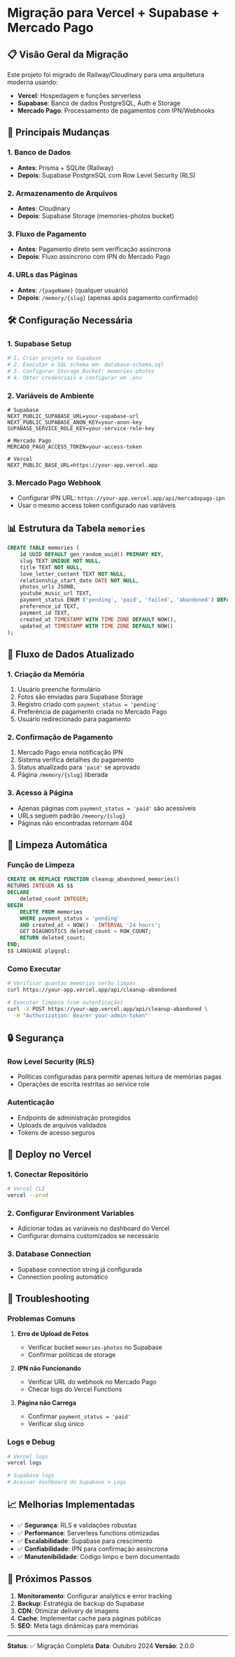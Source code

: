 # Migração para Vercel + Supabase + Mercado Pago

## 📋 Visão Geral da Migração

Este projeto foi migrado de Railway/Cloudinary para uma arquitetura moderna usando:
- **Vercel**: Hospedagem e funções serverless
- **Supabase**: Banco de dados PostgreSQL, Auth e Storage
- **Mercado Pago**: Processamento de pagamentos com IPN/Webhooks

## 🚀 Principais Mudanças

### 1. **Banco de Dados**
- **Antes**: Prisma + SQLite (Railway)
- **Depois**: Supabase PostgreSQL com Row Level Security (RLS)

### 2. **Armazenamento de Arquivos**
- **Antes**: Cloudinary
- **Depois**: Supabase Storage (memories-photos bucket)

### 3. **Fluxo de Pagamento**
- **Antes**: Pagamento direto sem verificação assíncrona
- **Depois**: Fluxo assíncrono com IPN do Mercado Pago

### 4. **URLs das Páginas**
- **Antes**: `/{pageName}` (qualquer usuário)
- **Depois**: `/memory/{slug}` (apenas após pagamento confirmado)

## 🛠️ Configuração Necessária

### 1. **Supabase Setup**
```bash
# 1. Criar projeto no Supabase
# 2. Executar o SQL schema em: database-schema.sql
# 3. Configurar Storage Bucket: memories-photos
# 4. Obter credenciais e configurar em .env
```

### 2. **Variáveis de Ambiente**
```env
# Supabase
NEXT_PUBLIC_SUPABASE_URL=your-supabase-url
NEXT_PUBLIC_SUPABASE_ANON_KEY=your-anon-key
SUPABASE_SERVICE_ROLE_KEY=your-service-role-key

# Mercado Pago
MERCADO_PAGO_ACCESS_TOKEN=your-access-token

# Vercel
NEXT_PUBLIC_BASE_URL=https://your-app.vercel.app
```

### 3. **Mercado Pago Webhook**
- Configurar IPN URL: `https://your-app.vercel.app/api/mercadopago-ipn`
- Usar o mesmo access token configurado nas variáveis

## 📊 Estrutura da Tabela `memories`

```sql
CREATE TABLE memories (
    id UUID DEFAULT gen_random_uuid() PRIMARY KEY,
    slug TEXT UNIQUE NOT NULL,
    title TEXT NOT NULL,
    love_letter_content TEXT NOT NULL,
    relationship_start_date DATE NOT NULL,
    photos_urls JSONB,
    youtube_music_url TEXT,
    payment_status ENUM ('pending', 'paid', 'failed', 'abandoned') DEFAULT 'pending',
    preference_id TEXT,
    payment_id TEXT,
    created_at TIMESTAMP WITH TIME ZONE DEFAULT NOW(),
    updated_at TIMESTAMP WITH TIME ZONE DEFAULT NOW()
);
```

## 🔄 Fluxo de Dados Atualizado

### 1. **Criação da Memória**
1. Usuário preenche formulário
2. Fotos são enviadas para Supabase Storage
3. Registro criado com `payment_status = 'pending'`
4. Preferência de pagamento criada no Mercado Pago
5. Usuário redirecionado para pagamento

### 2. **Confirmação de Pagamento**
1. Mercado Pago envia notificação IPN
2. Sistema verifica detalhes do pagamento
3. Status atualizado para `'paid'` se aprovado
4. Página `/memory/{slug}` liberada

### 3. **Acesso à Página**
- Apenas páginas com `payment_status = 'paid'` são acessíveis
- URLs seguem padrão `/memory/{slug}`
- Páginas não encontradas retornam 404

## 🧹 Limpeza Automática

### Função de Limpeza
```sql
CREATE OR REPLACE FUNCTION cleanup_abandoned_memories()
RETURNS INTEGER AS $$
DECLARE
    deleted_count INTEGER;
BEGIN
    DELETE FROM memories
    WHERE payment_status = 'pending'
    AND created_at < NOW() - INTERVAL '24 hours';
    GET DIAGNOSTICS deleted_count = ROW_COUNT;
    RETURN deleted_count;
END;
$$ LANGUAGE plpgsql;
```

### Como Executar
```bash
# Verificar quantas memórias serão limpas
curl https://your-app.vercel.app/api/cleanup-abandoned

# Executar limpeza (com autenticação)
curl -X POST https://your-app.vercel.app/api/cleanup-abandoned \
  -H "Authorization: Bearer your-admin-token"
```

## 🔒 Segurança

### Row Level Security (RLS)
- Políticas configuradas para permitir apenas leitura de memórias pagas
- Operações de escrita restritas ao service role

### Autenticação
- Endpoints de administração protegidos
- Uploads de arquivos validados
- Tokens de acesso seguros

## 🚀 Deploy no Vercel

### 1. **Conectar Repositório**
```bash
# Vercel CLI
vercel --prod
```

### 2. **Configurar Environment Variables**
- Adicionar todas as variáveis no dashboard do Vercel
- Configurar domains customizados se necessário

### 3. **Database Connection**
- Supabase connection string já configurada
- Connection pooling automático

## 🐛 Troubleshooting

### Problemas Comuns

1. **Erro de Upload de Fotos**
   - Verificar bucket `memories-photos` no Supabase
   - Confirmar políticas de storage

2. **IPN não Funcionando**
   - Verificar URL do webhook no Mercado Pago
   - Checar logs do Vercel Functions

3. **Página não Carrega**
   - Confirmar `payment_status = 'paid'`
   - Verificar slug único

### Logs e Debug
```bash
# Vercel logs
vercel logs

# Supabase logs
# Acessar dashboard do Supabase > Logs
```

## 📈 Melhorias Implementadas

- ✅ **Segurança**: RLS e validações robustas
- ✅ **Performance**: Serverless functions otimizadas
- ✅ **Escalabilidade**: Supabase para crescimento
- ✅ **Confiabilidade**: IPN para confirmação assíncrona
- ✅ **Manutenibilidade**: Código limpo e bem documentado

## 🎯 Próximos Passos

1. **Monitoramento**: Configurar analytics e error tracking
2. **Backup**: Estratégia de backup do Supabase
3. **CDN**: Otimizar delivery de imagens
4. **Cache**: Implementar cache para páginas públicas
5. **SEO**: Meta tags dinâmicas para memórias

---

**Status**: ✅ Migração Completa
**Data**: Outubro 2024
**Versão**: 2.0.0